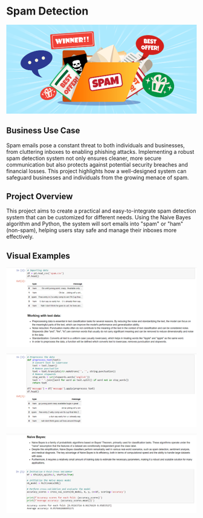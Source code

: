 # Spam Detection

![alt text](https://github.com/denisgaribovic/spam-detection/blob/main/Pictures/Banner.png)

## Business Use Case

Spam emails pose a constant threat to both individuals and businesses, from cluttering inboxes to enabling phishing attacks. Implementing a robust spam detection system not only ensures cleaner, more secure communication but also protects against potential security breaches and financial losses. This project highlights how a well-designed system can safeguard businesses and individuals from the growing menace of spam.

## Project Overview

This project aims to create a practical and easy-to-integrate spam detection system that can be customized for different needs. Using the Naive Bayes algorithm and Python, the system will sort emails into "spam" or "ham" (non-spam), helping users stay safe and manage their inboxes more effectively.

## Visual Examples

![alt text](https://github.com/denisgaribovic/spam-detection/blob/main/Pictures/Example%201.png)

![alt text](https://github.com/denisgaribovic/spam-detection/blob/main/Pictures/Example%202.png)

![alt text](https://github.com/denisgaribovic/spam-detection/blob/main/Pictures/Example%203.png)
